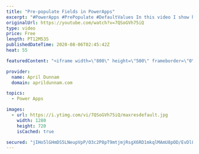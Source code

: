 ```yaml
---
title: "Pre-populate Fields in PowerApps"
excerpt: "#PowerApps #PrePopulate #DefaultValues In this video I show how you can pre-populate fields in PowerApps including:  date, choice, person and single line of text fields.  Some additional concepts you'll learn include: ✅  How to check the form mode ✅  Default Date field to todays date ✅  Default person"
originalUrl: https://youtube.com/watch?v=7QSoGVh75iQ
type: video
price: Free
length: PT12M53S
publishedDateTime: 2020-08-06T02:45:42Z
heat: 55

featuredContent: "<iframe width=\"800\" height=\"500\" frameborder=\"0\" src=\"https://www.youtube.com/embed/7QSoGVh75iQ\" allow=\"accelerometer; autoplay; encrypted-media; gyroscope; picture-in-picture\" allowfullscreen></iframe>"

provider:
  name: April Dunnam
  domain: aprildunnam.com

topics:
  - Power Apps

images:
  - url: https://i.ytimg.com/vi/7QSoGVh75iQ/maxresdefault.jpg
    width: 1280
    height: 720
    isCached: true

secured: "jIHo5lGHmDS5LNeupVpP/O3c2P8pT9mtjmjRsgX6RD1mkqlMAmU8pOD/EvDl8Z7WZhVc591UZ4eUWl5uBuSjjqzGnZqhU/hHHP40luJe04DELn3/Ye6yLltT48RlL5yykfKdffJsjIUemcH01cWWKlLGIprC9L4isZ+vkvVz9ZxhQycZH/smE58hwwUqe88IMo5Gyb5j6dGKEHcIraOyDft8u9PXBMTJ+X3CnoXCK/meyNoFilWvwIaFJbMc2uon4mlf7E0h2iNt9d9l9ugeNbSEl5WXz22vNbyiByrwABInopTSSbrsP211MNxPoZYfsO+XihXFTi1X1osLYzuuSzbChcVO6dAfoHWTswWSbNRK+Gr1C+IXZw6fd2mYVZQ3lMOTscgR8+rSql38igZfZo6H2wiLJHhJK/yiTnWy2Ig=;kccdIO1t794crLV4i/NWQQ=="
---
```


